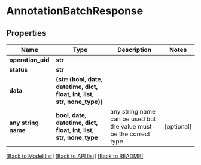 # AnnotationBatchResponse


## Properties
Name | Type | Description | Notes
------------ | ------------- | ------------- | -------------
**operation_uid** | **str** |  | 
**status** | **str** |  | 
**data** | **{str: (bool, date, datetime, dict, float, int, list, str, none_type)}** |  | 
**any string name** | **bool, date, datetime, dict, float, int, list, str, none_type** | any string name can be used but the value must be the correct type | [optional]

[[Back to Model list]](../README.md#documentation-for-models) [[Back to API list]](../README.md#documentation-for-api-endpoints) [[Back to README]](../README.md)


